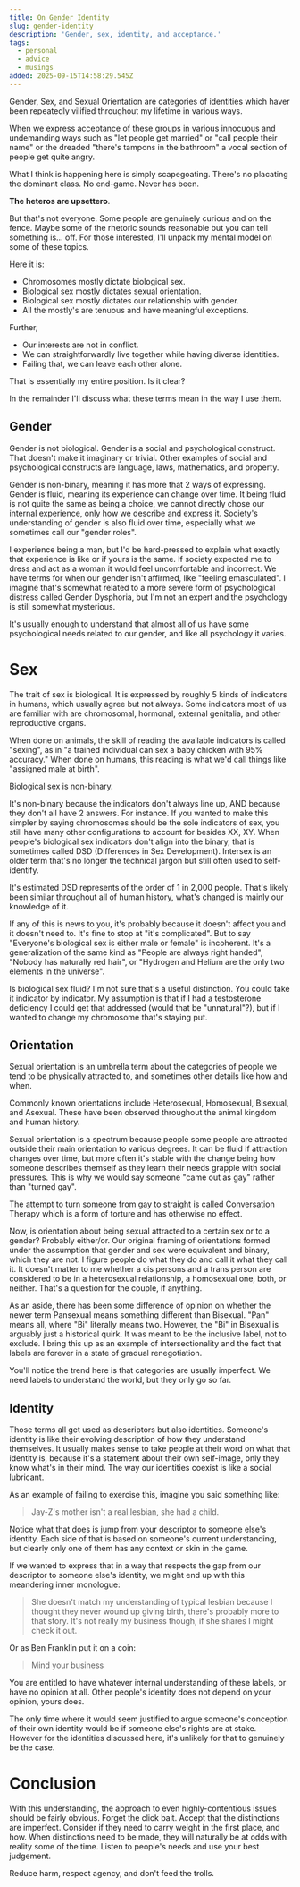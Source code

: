 ```yaml
---
title: On Gender Identity
slug: gender-identity
description: 'Gender, sex, identity, and acceptance.'
tags:
  - personal
  - advice
  - musings
added: 2025-09-15T14:58:29.545Z
---
```


Gender, Sex, and Sexual Orientation are categories of identities which haver been repeatedly vilified throughout my lifetime in various ways.

When we express acceptance of these groups in various innocuous and undemanding ways such as "let people get married" or "call people their name" or the dreaded "there's tampons in the bathroom" a vocal section of people get quite angry.

What I think is happening here is simply scapegoating. There's no placating the dominant class. No end-game. Never has been.

**The heteros are upsettero**.

But that's not everyone. Some people are genuinely curious and on the fence. Maybe some of the rhetoric sounds reasonable but you can tell something is... off. For those interested, I'll unpack my mental model on some of these topics.

Here it is:

* Chromosomes mostly dictate biological sex.
* Biological sex mostly dictates sexual orientation.
* Biological sex mostly dictates our relationship with gender.
* All the mostly's are tenuous and have meaningful exceptions.

Further,

* Our interests are not in conflict.
* We can straightforwardly live together while having diverse identities.
* Failing that, we can leave each other alone.

That is essentially my entire position. Is it clear?

In the remainder I'll discuss what these terms mean in the way I use them.

## Gender

Gender is not biological. Gender is a social and psychological construct. That doesn't make it imaginary or trivial. Other examples of social and psychological constructs are language, laws, mathematics, and property.

Gender is non-binary, meaning it has more that 2 ways of expressing. Gender is fluid, meaning its experience can change over time. It being fluid is not quite the same as being a choice, we cannot directly chose our internal experience, only how we describe and express it. Society's understanding of gender is also fluid over time, especially what we sometimes call our "gender roles".

I experience being a man, but I'd be hard-pressed to explain what exactly that experience is like or if yours is the same. If society expected me to dress and act as a woman it would feel uncomfortable and incorrect. We have terms for when our gender isn't affirmed, like "feeling emasculated". I imagine that's somewhat related to a more severe form of psychological distress called Gender Dysphoria, but I'm not an expert and the psychology is still somewhat mysterious.

It's usually enough to understand that almost all of us have some psychological needs related to our gender, and like all psychology it varies.

# Sex

The trait of sex is biological. It is expressed by roughly 5 kinds of indicators in humans, which usually agree but not always. Some indicators most of us are familiar with are chromosomal, hormonal, external genitalia, and other reproductive organs.

When done on animals, the skill of reading the available indicators is called "sexing", as in "a trained individual can sex a baby chicken with 95% accuracy." When done on humans, this reading is what we'd call things like "assigned male at birth".

Biological sex is non-binary.

It's non-binary because the indicators don't always line up, AND because they don't all have 2 answers. For instance. If you wanted to make this simpler by saying chromosomes should be the sole indicators of sex, you still have many other configurations to account for besides XX, XY. When people's biological sex indicators don't align into the binary, that is sometimes called DSD (Differences in Sex Development). Intersex is an older term that's no longer the technical jargon but still often used to self-identify.

It's estimated DSD represents of the order of 1 in 2,000 people. That's likely been similar throughout all of human history, what's changed is mainly our knowledge of it.

If any of this is news to you, it's probably because it doesn't affect you and it doesn't need to. It's fine to stop at "it's complicated". But to say "Everyone's biological sex is either male or female" is incoherent. It's a generalization of the same kind as "People are always right handed", "Nobody has naturally red hair", or "Hydrogen and Helium are the only two elements in the universe".

Is biological sex fluid? I'm not sure that's a useful distinction. You could take it indicator by indicator. My assumption is that if I had a testosterone deficiency I could get that addressed (would that be "unnatural"?), but if I wanted to change my chromosome that's staying put.

## Orientation

Sexual orientation is an umbrella term about the categories of people we tend to be physically attracted to, and sometimes other details like how and when.

Commonly known orientations include Heterosexual, Homosexual, Bisexual, and Asexual. These have been observed throughout the animal kingdom and human history.

Sexual orientation is a spectrum because people some people are attracted outside their main orientation to various degrees. It can be fluid if attraction changes over time, but more often it's stable with the change being how someone describes themself as they learn their needs grapple with social pressures. This is why we would say someone "came out as gay" rather than "turned gay".

The attempt to turn someone from gay to straight is called Conversation Therapy which is a form of torture and has otherwise no effect.

Now, is orientation about being sexual attracted to a certain sex or to a gender? Probably either/or. Our original framing of orientations formed under the assumption that gender and sex were equivalent and binary, which they are not. I figure people do what they do and call it what they call it. It doesn't matter to me whether a cis persons and a trans person are considered to be in a heterosexual relationship, a homosexual one, both, or neither. That's a question for the couple, if anything.

As an aside, there has been some difference of opinion on whether the newer term Pansexual means something different than Bisexual. "Pan" means all, where "Bi" literally means two. However, the "Bi" in Bisexual is arguably just a historical quirk. It was meant to be the inclusive label, not to exclude. I bring this up as an example of intersectionality and the fact that labels are forever in a state of gradual renegotiation.

You'll notice the trend here is that categories are usually imperfect. We need labels to understand the world, but they only go so far.

## Identity

Those terms all get used as descriptors but also identities. Someone's identity is like their evolving description of how they understand themselves. It usually makes sense to take people at their word on what that identity is, because it's a statement about their own self-image, only they know what's in their mind. The way our identities coexist is like a social lubricant.

As an example of failing to exercise this, imagine you said something like:

> Jay-Z's mother isn't a real lesbian, she had a child.

Notice what that does is jump from your descriptor to someone else's identity. Each side of that is based on someone's current understanding, but clearly only one of them has any context or skin in the game.

If we wanted to express that in a way that respects the gap from our descriptor to someone else's identity, we might end up with this meandering inner monologue:

> She doesn't match my understanding of typical lesbian because I thought they never wound up giving birth, there's probably more to that story. It's not really my business though, if she shares I might check it out.

Or as Ben Franklin put it on a coin:

> Mind your business

You are entitled to have whatever internal understanding of these labels, or have no opinion at all. Other people's identity does not depend on your opinion, yours does.

The only time where it would seem justified to argue someone's conception of their own identity would be if someone else's rights are at stake. However for the identities discussed here, it's unlikely for that to genuinely be the case.

# Conclusion

With this understanding, the approach to even highly-contentious issues should be fairly obvious. Forget the click bait. Accept that the distinctions are imperfect. Consider if they need to carry weight in the first place, and how. When distinctions need to be made, they will naturally be at odds with reality some of the time. Listen to people's needs and use your best judgement.

Reduce harm, respect agency, and don't feed the trolls.
